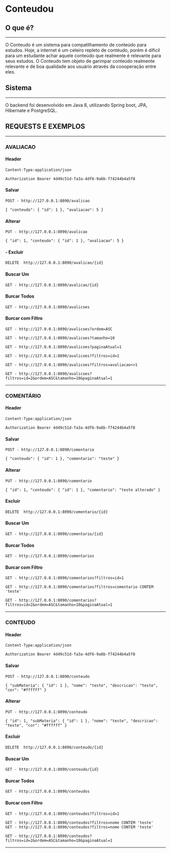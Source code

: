 # Conteudou

## O que é?
________________________

O Conteudo é um sistema para compatilhamento de conteúdo para estudos. Hoje, a internet é um celeiro repleto de contéudo, porém é díficil para um estudante achar aquele conteúdo que realmente é relevante para seus estudos. O Conteudo tem objeto de garimpar conteúdo realmente relevante e de boa qualidade aos usuário através da coooperação entre eles.


## Sistema
________________________

O backend foi desenvolvido em Java 8, utilizando Spring boot, JPA, Hibernate e PostgreSQL.


## REQUESTS E EXEMPLOS
________________________

### AVALIACAO

#### Header

    Content-Type:application/json

    Authorization Bearer 4d49c51d-fa3a-4df6-9a6b-f74244b4a5f8

#### Salvar
 
    POST - http://127.0.0.1:8090/avalicao
 
    { "conteudo": { "id": 1 }, "avaliacao": 5 }

#### Alterar

    PUT - http://127.0.0.1:8090/avalicao
    
    { "id": 1, "conteudo": { "id": 1 }, "avaliacao": 5 }

#### - Excluir

    DELETE  http://127.0.0.1:8090/avalicao/{id}

#### Buscar Um

    GET - http://127.0.0.1:8090/avalicao/{id}

#### Burcar Todos

    GET - http://127.0.0.1:8090/avalicoes

#### Burcar com Filtro

    GET - http://127.0.0.1:8090/avalicoes?ordem=ASC
    
    GET - http://127.0.0.1:8090/avalicoes?tamanho=10
    
    GET - http://127.0.0.1:8090/avalicoes?paginaAtual=1
    
    GET - http://127.0.0.1:8090/avalicoes?filtros=id=1
    
    GET - http://127.0.0.1:8090/avalicoes?filtros=avaliacao<>1
    
    GET - http://127.0.0.1:8090/avalicoes?filtros=id=2&ordem=ASC&tamanho=10&paginaAtual=1

__________________

### COMENTÁRIO

#### Header

    Content-Type:application/json
    
    Authorization Bearer 4d49c51d-fa3a-4df6-9a6b-f74244b4a5f8

#### Salvar
 
    POST - http://127.0.0.1:8090/comentario
     
    { "conteudo": { "id": 1 }, "comentario": "teste" }

#### Alterar

    PUT - http://127.0.0.1:8090/comentario
    
    { "id": 1, "conteudo": { "id": 1 }, "comentario": "teste alterado" }

#### Excluir

    DELETE  http://127.0.0.1:8090/comentario/{id}

#### Buscar Um

    GET - http://127.0.0.1:8090/comentario/{id}

#### Burcar Todos

    GET - http://127.0.0.1:8090/comentarios

#### Burcar com Filtro

    GET - http://127.0.0.1:8090/comentarios?filtros=id=1
    
    GET - http://127.0.0.1:8090/comentarios?filtros=comentario CONTEM 'teste'
    
    GET - http://127.0.0.1:8090/comentarios?filtros=id=2&ordem=ASC&tamanho=10&paginaAtual=1

__________________

### CONTEUDO

#### Header

    Content-Type:application/json
    
    Authorization Bearer 4d49c51d-fa3a-4df6-9a6b-f74244b4a5f8

#### Salvar
 
    POST - http://127.0.0.1:8090/conteudo
     
    { "subMateria": { "id": 1 }, "nome": "teste", "descricao": "teste", "cor": "#ffffff" }

#### Alterar

    PUT - http://127.0.0.1:8090/conteudo
    
    { "id": 1, "subMateria": { "id": 1 }, "nome": "teste", "descricao": "teste", "cor": "#ffffff" }

#### Excluir

    DELETE  http://127.0.0.1:8090/conteudo/{id}

#### Buscar Um

    GET - http://127.0.0.1:8090/conteudo/{id}

#### Burcar Todos

    GET - http://127.0.0.1:8090/conteudos

#### Burcar com Filtro

    GET - http://127.0.0.1:8090/conteudos?filtros=id=1
    
    GET - http://127.0.0.1:8090/conteudos?filtros=nome CONTEM 'teste'
    GET - http://127.0.0.1:8090/conteudos?filtros=nome CONTEM 'teste'
    
    GET - http://127.0.0.1:8090/conteudos?filtros=id=2&ordem=ASC&tamanho=10&paginaAtual=1

__________________